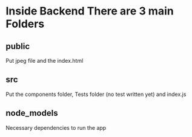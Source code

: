 # Inside Backend There are 3 main Folders
## public
Put jpeg file and the index.html
## src
Put the components folder, Tests folder (no test written yet) and index.js
## node_models
Necessary dependencies to run the app

